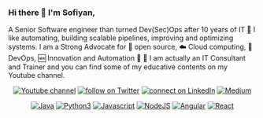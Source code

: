 ### Hi there 👋 I'm Sofiyan,

A Senior Software engineer than turned Dev(Sec)Ops after 10 years of IT 🔹 I like automating, building scalable pipelines, improving and optimizing systems. I am a Strong Advocate for 📜 open source, :cloud: Cloud computing, 🚀 DevOps, :new: Innovation and Automation :robot: 🔹 I am actually an IT Consultant and Trainer and you can find some of my educative contents on my Youtube channel.

<p align=center>
        <a href="https://www.youtube.com/c/sofiyanifren">
                <img src="https://img.shields.io/badge/YouTube-FF0000?style=for-the-badge&logo=youtube&logoColor=white"
                    alt="Youtube channel"></a>
        <a href="https://twitter.com/sofiyan_ifren">
                <img src="https://img.shields.io/badge/Twitter-1DA1F2?style=for-the-badge&logo=twitter&logoColor=white"
                    alt="follow on Twitter"></a>
        <a href="https://www.linkedin.com/in/sofiyanifren/">
                <img src="https://img.shields.io/badge/LinkedIn-0077B5?style=for-the-badge&logo=linkedin&logoColor=white"
                    alt="connect on LinkedIn"></a>
        <a href="https://medium.com/@sofiyan_ifren">
                <img src="https://img.shields.io/badge/Medium-12100E?style=for-the-badge&logo=medium&logoColor=white"
                    alt="Medium"></a>
</p>

<p align=center> 
        <a href="https://img.shields.io/badge/Java-ED8B00?style=for-the-badge&logo=java&logoColor=white">
                <img src="https://img.shields.io/badge/Java-ED8B00?style=for-the-badge&logo=java&logoColor=white"
                    alt="Java"></a>
        <a href="https://img.shields.io/badge/Python-3776AB?style=for-the-badge&logo=python&logoColor=white">
                <img src="https://img.shields.io/badge/Python-3776AB?style=for-the-badge&logo=python&logoColor=white"
                    alt="Python3"></a>
        <a href="https://img.shields.io/badge/JavaScript-F7DF1E?style=for-the-badge&logo=javascript&logoColor=black">
                <img src="https://img.shields.io/badge/JavaScript-F7DF1E?style=for-the-badge&logo=javascript&logoColor=black"
                    alt="Javascript"></a>
        <a href="https://img.shields.io/badge/Node.js-43853D?style=for-the-badge&logo=node.js&logoColor=white">
                <img src="https://img.shields.io/badge/Node.js-43853D?style=for-the-badge&logo=node.js&logoColor=white"
                    alt="NodeJS"></a>
        <a href="https://img.shields.io/badge/Angular-DD0031?style=for-the-badge&logo=angular&logoColor=white">
                <img src="https://img.shields.io/badge/Angular-DD0031?style=for-the-badge&logo=angular&logoColor=white"
                    alt="Angular"></a>
        <a href="https://img.shields.io/badge/React-20232A?style=for-the-badge&logo=react&logoColor=61DAFB">
                <img src="https://img.shields.io/badge/React-20232A?style=for-the-badge&logo=react&logoColor=61DAFB"
                    alt="React"></a>
</p>  
